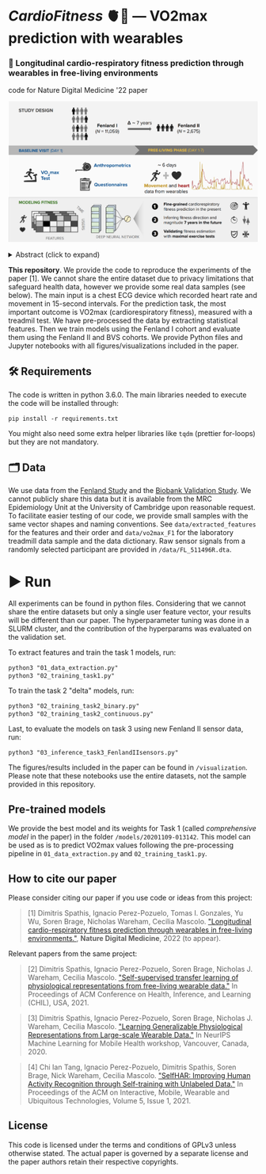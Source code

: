 # _CardioFitness_ 🫀💪 — VO2max prediction with wearables

### 📖 Longitudinal cardio-respiratory fitness prediction through wearables in free-living environments 
code for Nature Digital Medicine '22 paper


![header image](https://github.com/sdimi/cardiofitness/blob/main/data/study_overview.png)


<details><summary>Abstract (click to expand)</summary>
<p>

Cardiorespiratory fitness is an established predictor of metabolic disease and mortality. Fitness is directly measured as maximal oxygen consumption (VO2max), or indirectly assessed using heart rate responses to standard exercise tests. However, such testing is costly and burdensome because it requires specialized equipment such as treadmills and oxygen masks, limiting its utility. Modern wearables capture dynamic real-world data which could improve fitness prediction. In this work, we design algorithms and models that convert raw wearable sensor data into cardiorespiratory fitness estimates. We validate these estimates' ability to capture fitness profiles in free-living conditions using the Fenland Study (N=11,059), along with its longitudinal cohort (N=2,675), and a third external cohort using the UK Biobank Validation Study (N=181) who underwent maximal VO2max testing, the gold standard measurement of fitness. Our results show that the combination of wearables and other biomarkers as inputs to neural networks yields a strong correlation to ground truth in a holdout sample (r = 0.82, 95CI 0.80-0.83), outperforming other approaches and models and detects fitness change over time (e.g., after 7 years). We also show how the model's latent space can be used for fitness-aware patient subtyping paving the way to scalable interventions and personalized trial recruitment. These results demonstrate the value of wearables for fitness estimation that today can be measured only with laboratory tests.

</p>
</details>

**This repository**. We provide the code to reproduce the experiments of the paper [1]. We cannot share the entire dataset due to privacy limitations that safeguard health data, however we provide some real data samples (see below). The main input is a chest ECG device which recorded heart rate and movement in 15-second intervals. For the prediction task, the most important outcome is VO2max (cardiorespiratory fitness), measured with a treadmil test. We have pre-processed the data by extracting statistical features. Then we train models using the Fenland I cohort and evaluate them using the Fenland II and BVS cohorts. We provide Python files and Jupyter notebooks with all figures/visualizations included in the paper.

## 🛠️ Requirements
The code is written in python 3.6.0. The main libraries needed to execute the code will be installed through:

    pip install -r requirements.txt
    
You might also need some extra helper libraries like `tqdm` (prettier for-loops) but they are not mandatory.

## 🗂️ Data 
We use data from the [Fenland Study](https://www.mrc-epid.cam.ac.uk/research/studies/fenland/) and the [Biobank Validation Study](https://www.mrc-epid.cam.ac.uk/research/studies/uk-biobank-validation/). We cannot publicly share this data but it is available from the MRC Epidemiology Unit at the University of Cambridge upon reasonable request. To facilitate easier testing of our code, we provide small samples with the same vector shapes and naming conventions. See ``data/extracted_features`` for the features and their order and ``data/vo2max_F1`` for the laboratory treadmill data sample and the data dictionary. Raw sensor signals from a randomly selected participant are provided in ``/data/FL_511496R.dta``.

 
# ▶️ Run
All experiments can be found in python files. Considering that we cannot share the entire datasets but only a single user feature vector, your results will be different than our paper. The hyperparameter tuning was done in a SLURM cluster, and the contribution of the hyperparams was evaluated on the validation set. 

To extract features and train the task 1 models, run: 

    python3 "01_data_extraction.py"
    python3 "02_training_task1.py"
    
To train the task 2 "delta" models, run:

    python3 "02_training_task2_binary.py"
    python3 "02_training_task2_continuous.py"

Last, to evaluate the models on task 3 using new Fenland II sensor data, run:

    python3 "03_inference_task3_FenlandIIsensors.py"

The figures/results included in the paper can be found in ``/visualization``. Please note that these notebooks use the entire datasets, not the sample provided in this repository.

## Pre-trained models

We provide the best model and its weights for Task 1 (called _comprehensive model_ in the paper) in the folder ``/models/20201109-013142``. This model can be used as is to predict VO2max values following the pre-processing pipeline in ``01_data_extraction.py`` and ``02_training_task1.py``.

## How to cite our paper 

Please consider citing our paper if you use code or ideas from this project:

> [1]  Dimitris Spathis, Ignacio Perez-Pozuelo, Tomas I. Gonzales, Yu Wu, Soren Brage, Nicholas Wareham, Cecilia Mascolo. ["Longitudinal cardio-respiratory fitness prediction through wearables in free-living environments."](https://arxiv.org/abs/2205.03116), **Nature Digital Medicine**, 2022 (to appear).

Relevant papers from the same project:

> [2]  Dimitris Spathis, Ignacio Perez-Pozuelo, Soren Brage, Nicholas J. Wareham, Cecilia Mascolo. ["Self-supervised transfer learning of physiological representations from free-living wearable data."](https://dl.acm.org/doi/10.1145/3450439.3451863) In Proceedings of ACM Conference on Health, Inference, and Learning (CHIL), USA, 2021.

> [3] Dimitris Spathis, Ignacio Perez-Pozuelo, Soren Brage, Nicholas J. Wareham, Cecilia Mascolo. ["Learning Generalizable Physiological Representations from Large-scale Wearable Data."](https://arxiv.org/pdf/2011.04601.pdf) In NeurIPS Machine Learning for Mobile Health workshop, Vancouver, Canada, 2020.

> [4] Chi Ian Tang, Ignacio Perez-Pozuelo, Dimitris Spathis, Soren Brage, Nick Wareham, Cecilia Mascolo. ["SelfHAR: Improving Human Activity Recognition through Self-training with Unlabeled Data."](https://dl.acm.org/doi/10.1145/3448112) In Proceedings of the ACM on Interactive, Mobile, Wearable and Ubiquitous Technologies, Volume 5, Issue 1, 2021.

## License

This code is licensed under the terms and conditions of GPLv3 unless otherwise stated. The actual paper is governed by a separate license and the paper authors retain their respective copyrights.



